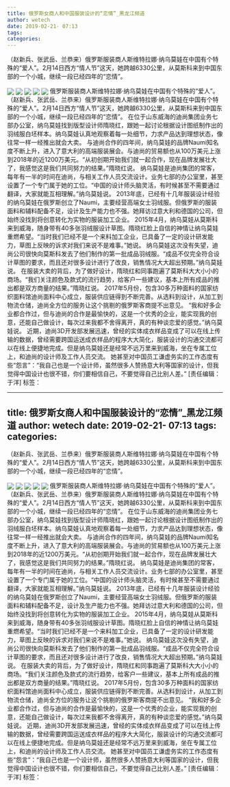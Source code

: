 ```yaml
---
title: 俄罗斯女商人和中国服装设计的“恋情”_黑龙江频道
author: wetech
date: 2019-02-21- 07:13
tags: 
categories: 
---
```

（赵新兵、张武岳、兰恭来）俄罗斯服装商人斯维特拉娜·纳乌莫娃在中国有个特殊的“爱人”。2月14日西方“情人节”这天，她跨越6330公里，从莫斯科来到中国东部的一个小城，继续一段已经四年的“恋情”。
<!-- more -->
                
<img align="center" border="0" src="http://p2.ifengimg.com/a/2019_08/3974aa8ea98c644_size407_w582_h320.png" />
                
<img align="center" border="0" src="http://p0.ifengimg.com/a/2019_08/82ab4d6d795d14e_size338_w574_h321.png" />
            
<img align="center" border="0" src="http://p2.ifengimg.com/a/2019_08/5dae912c5c6c0d1_size428_w581_h332.png" />
<img align="center" border="0" src="http://p0.ifengimg.com/a/2019_08/c832b4e50d0b1fa_size374_w581_h323.png" />
<img align="center" border="0" src="http://p2.ifengimg.com/a/2016/0810/204c433878d5cf9size1_w16_h16.png" />
俄罗斯服装商人斯维特拉娜·纳乌莫娃在中国有个特殊的“爱人”。
（赵新兵、张武岳、兰恭来）俄罗斯服装商人斯维特拉娜·纳乌莫娃在中国有个特殊的“爱人”。2月14日西方“情人节”这天，她跨越6330公里，从莫斯科来到中国东部的一个小城，继续一段已经四年的“恋情”。
在位于山东威海的迪尚集团业务七部办公室，纳乌莫娃找到版型设计师隋晓红，跟她一起讨论根据设计图纸制作出的羽绒服白坯样本。纳乌莫娃认真地观察着每一处细节，力求产品达到理想状态，像往常一样一经推出就会大卖。
与迪尚合作的四年间，纳乌莫娃的品牌Naumi知名度不断上升，进入了意大利的高端服装展会。与迪尚的贸易额也从100万美元上涨到2018年的近1200万美元。“从初创期开始我们就一起合作，现在品牌发展壮大了，我感觉这是我们共同努力的结果。”隋晓红说。
纳乌莫娃是迪尚集团的常客，每年有一半的时间在迪尚，与相关工作人员交流设计。业务七部的办公室里，甚至设置了一个专门属于她的工位。“中国的设计师头脑灵活，有时候甚至不需要通过翻译，大家就能互相理解。”纳乌莫娃说。
2013年底，已经有十几年服装设计经验的纳乌莫娃在俄罗斯创立了Naumi，主要经营高端女士羽绒服。但俄罗斯的服装面料和辅料配备不足，设计及生产能力也不强。她拜访过意大利和德国的公司，但始终没找到将创意转化为实物的服装加工企业。
2015年4月，纳乌莫娃从莫斯科来到威海，随身带有40多张羽绒服设计草图。隋晓红脸上自信的神情让纳乌莫娃重燃希望。“当时我们已经不是一个来料加工企业，已具备了一定的设计研发能力，草图上反映的诉求对我们来说不是难事。”她说。
纳乌莫娃这次没有失望，迪尚公司很快向莫斯科发去了他们制作的第一批成品羽绒服。“成品不仅完全符合设计草图的要求，而且还对很多设计进行了改良，销售情况大大超出预期。”纳乌莫娃说。
在服装大卖的背后，为了做好设计，隋晓红和同事跑遍了莫斯科大大小小的商场。“我们关注颜色及款式的流行趋势，给客户一些建议，基本上所有成品的推出都是双方商量的结果。”隋晓红说。
2017年5月份，包含30多万种面料的国家纺织面料馆迪尚面料中心成立，服装供应链得到不断完善。从选料到设计，从加工到物流仓储，迪尚全方位的服务让这个挑剔的俄罗斯客商提不出意见。
“我和好多企业都合作过，但与迪尚的合作是最愉快的，这是一个优秀的企业，能实现我的创意，还能自己做设计，每次过来我都不舍得离开，真的有种谈恋爱的感觉。”纳乌莫娃说。
近期，迪尚3D开发部发展迅速，曾经的实体成衣样品变成了可以在线上传输的数据，曾经需要跨国运送成衣样品的程序大大简化，服装设计的沟通交流都可以在线上便捷地完成。但是纳乌莫娃还是经常不远万里来到威海，坐在专属工位上，和迪尚的设计师及工作人员交流。
她甚至对中国员工谦虚务实的工作态度有些“怨言”：“我自己也是一个设计师，虽然很多人赞扬意大利等国家的设计，但我觉得中国设计也很不错，你们要相信自己，不要觉得自己比别人差。”
[责任编辑：于洋]
标签：
 
 
 
             
---
title: 俄罗斯女商人和中国服装设计的“恋情”_黑龙江频道
author: wetech
date: 2019-02-21- 07:13
tags: 
categories: 
---
（赵新兵、张武岳、兰恭来）俄罗斯服装商人斯维特拉娜·纳乌莫娃在中国有个特殊的“爱人”。2月14日西方“情人节”这天，她跨越6330公里，从莫斯科来到中国东部的一个小城，继续一段已经四年的“恋情”。
<!-- more -->
                
<img align="center" border="0" src="http://p2.ifengimg.com/a/2019_08/3974aa8ea98c644_size407_w582_h320.png" />
                
<img align="center" border="0" src="http://p0.ifengimg.com/a/2019_08/82ab4d6d795d14e_size338_w574_h321.png" />
            
<img align="center" border="0" src="http://p2.ifengimg.com/a/2019_08/5dae912c5c6c0d1_size428_w581_h332.png" />
<img align="center" border="0" src="http://p0.ifengimg.com/a/2019_08/c832b4e50d0b1fa_size374_w581_h323.png" />
<img align="center" border="0" src="http://p2.ifengimg.com/a/2016/0810/204c433878d5cf9size1_w16_h16.png" />
俄罗斯服装商人斯维特拉娜·纳乌莫娃在中国有个特殊的“爱人”。
（赵新兵、张武岳、兰恭来）俄罗斯服装商人斯维特拉娜·纳乌莫娃在中国有个特殊的“爱人”。2月14日西方“情人节”这天，她跨越6330公里，从莫斯科来到中国东部的一个小城，继续一段已经四年的“恋情”。
在位于山东威海的迪尚集团业务七部办公室，纳乌莫娃找到版型设计师隋晓红，跟她一起讨论根据设计图纸制作出的羽绒服白坯样本。纳乌莫娃认真地观察着每一处细节，力求产品达到理想状态，像往常一样一经推出就会大卖。
与迪尚合作的四年间，纳乌莫娃的品牌Naumi知名度不断上升，进入了意大利的高端服装展会。与迪尚的贸易额也从100万美元上涨到2018年的近1200万美元。“从初创期开始我们就一起合作，现在品牌发展壮大了，我感觉这是我们共同努力的结果。”隋晓红说。
纳乌莫娃是迪尚集团的常客，每年有一半的时间在迪尚，与相关工作人员交流设计。业务七部的办公室里，甚至设置了一个专门属于她的工位。“中国的设计师头脑灵活，有时候甚至不需要通过翻译，大家就能互相理解。”纳乌莫娃说。
2013年底，已经有十几年服装设计经验的纳乌莫娃在俄罗斯创立了Naumi，主要经营高端女士羽绒服。但俄罗斯的服装面料和辅料配备不足，设计及生产能力也不强。她拜访过意大利和德国的公司，但始终没找到将创意转化为实物的服装加工企业。
2015年4月，纳乌莫娃从莫斯科来到威海，随身带有40多张羽绒服设计草图。隋晓红脸上自信的神情让纳乌莫娃重燃希望。“当时我们已经不是一个来料加工企业，已具备了一定的设计研发能力，草图上反映的诉求对我们来说不是难事。”她说。
纳乌莫娃这次没有失望，迪尚公司很快向莫斯科发去了他们制作的第一批成品羽绒服。“成品不仅完全符合设计草图的要求，而且还对很多设计进行了改良，销售情况大大超出预期。”纳乌莫娃说。
在服装大卖的背后，为了做好设计，隋晓红和同事跑遍了莫斯科大大小小的商场。“我们关注颜色及款式的流行趋势，给客户一些建议，基本上所有成品的推出都是双方商量的结果。”隋晓红说。
2017年5月份，包含30多万种面料的国家纺织面料馆迪尚面料中心成立，服装供应链得到不断完善。从选料到设计，从加工到物流仓储，迪尚全方位的服务让这个挑剔的俄罗斯客商提不出意见。
“我和好多企业都合作过，但与迪尚的合作是最愉快的，这是一个优秀的企业，能实现我的创意，还能自己做设计，每次过来我都不舍得离开，真的有种谈恋爱的感觉。”纳乌莫娃说。
近期，迪尚3D开发部发展迅速，曾经的实体成衣样品变成了可以在线上传输的数据，曾经需要跨国运送成衣样品的程序大大简化，服装设计的沟通交流都可以在线上便捷地完成。但是纳乌莫娃还是经常不远万里来到威海，坐在专属工位上，和迪尚的设计师及工作人员交流。
她甚至对中国员工谦虚务实的工作态度有些“怨言”：“我自己也是一个设计师，虽然很多人赞扬意大利等国家的设计，但我觉得中国设计也很不错，你们要相信自己，不要觉得自己比别人差。”
[责任编辑：于洋]
标签：
 
 
 
             
